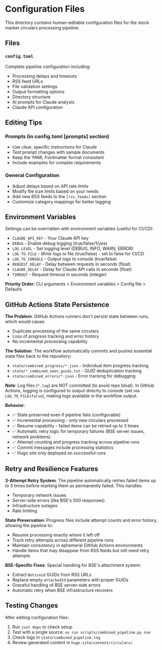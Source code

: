 # Configuration Files

This directory contains human-editable configuration files for the stock market circulars processing pipeline.

## Files

### `config.toml` 
Complete pipeline configuration including:
- Processing delays and timeouts
- RSS feed URLs  
- File validation settings
- Output formatting options
- Directory structure
- AI prompts for Claude analysis
- Claude API configuration

## Editing Tips

### Prompts (in config.toml [prompts] section)
- Use clear, specific instructions for Claude
- Test prompt changes with sample documents
- Keep the YAML frontmatter format consistent
- Include examples for complex requirements

### General Configuration
- Adjust delays based on API rate limits
- Modify file size limits based on your needs
- Add new RSS feeds to the `[rss_feeds]` section
- Customize category mappings for better tagging

## Environment Variables

Settings can be overridden with environment variables (useful for CI/CD):
- `CLAUDE_API_KEY` - Your Claude API key
- `DEBUG` - Enable debug logging (true/false/1/yes)
- `LOG_LEVEL` - Set logging level (DEBUG, INFO, WARN, ERROR)
- `LOG_TO_FILE` - Write logs to file (true/false) - set to false for CI/CD
- `LOG_TO_CONSOLE` - Output logs to console (true/false)
- `REQUEST_DELAY` - Delay between requests in seconds (float)
- `CLAUDE_DELAY` - Delay for Claude API calls in seconds (float)
- `TIMEOUT` - Request timeout in seconds (integer)

**Priority Order**: CLI arguments > Environment variables > Config file > Defaults

## GitHub Actions State Persistence

**The Problem**: GitHub Actions runners don't persist state between runs, which would cause:
- Duplicate processing of the same circulars
- Loss of progress tracking and error history
- No incremental processing capability

**The Solution**: The workflow automatically commits and pushes essential state files back to the repository:
- `state/combined_progress/*.json` - Individual item progress tracking
- `state/*_combined_seen_guids.txt` - GUID deduplication tracking  
- `state/combined_errors/*.json` - Error tracking for debugging

**Note**: Log files (`*.log`) are NOT committed (to avoid repo bloat). In GitHub Actions, logging is configured to output directly to console (set via `LOG_TO_FILE=false`), making logs available in the workflow output.

**Behavior**:
- ✅ State preserved even if pipeline fails (configurable)
- ✅ Incremental processing - only new circulars processed
- ✅ Resume capability - failed items can be retried up to 3 times
- ✅ Automatic retry logic for temporary failures (BSE server issues, network problems)
- ✅ Attempt counting and progress tracking across pipeline runs
- ✅ Commit messages include processing statistics
- ✅ Hugo site only deployed on successful runs

## Retry and Resilience Features

**3-Attempt Retry System**: The pipeline automatically retries failed items up to 3 times before marking them as permanently failed. This handles:
- Temporary network issues
- Server-side errors (like BSE's 500 responses) 
- Infrastructure outages
- Rate limiting

**State Preservation**: Progress files include attempt counts and error history, allowing the pipeline to:
- Resume processing exactly where it left off
- Track retry attempts across different pipeline runs
- Maintain consistency in ephemeral GitHub Actions environments
- Handle items that may disappear from RSS feeds but still need retry attempts

**BSE-Specific Fixes**: Special handling for BSE's attachment system:
- Extract `Noticeid` GUIDs from RSS URLs
- Replace empty `attachedId` parameters with proper GUIDs
- Graceful handling of BSE server-side errors
- Automatic retry when BSE infrastructure recovers

## Testing Changes

After editing configuration files:
1. Run `just deps` to check setup
2. Test with a single source: `uv run scripts/combined_pipeline.py nse`
3. Check logs in `state/combined_pipeline.log`
4. Review generated content in `hugo-site/content/circulars/`